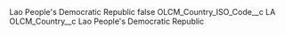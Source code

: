 <?xml version="1.0" encoding="UTF-8"?>
<CustomMetadata xmlns="http://soap.sforce.com/2006/04/metadata" xmlns:xsi="http://www.w3.org/2001/XMLSchema-instance" xmlns:xsd="http://www.w3.org/2001/XMLSchema">
    <label>Lao People&apos;s Democratic Republic</label>
    <protected>false</protected>
    <values>
        <field>OLCM_Country_ISO_Code__c</field>
        <value xsi:type="xsd:string">LA</value>
    </values>
    <values>
        <field>OLCM_Country__c</field>
        <value xsi:type="xsd:string">Lao People&apos;s Democratic Republic</value>
    </values>
</CustomMetadata>
